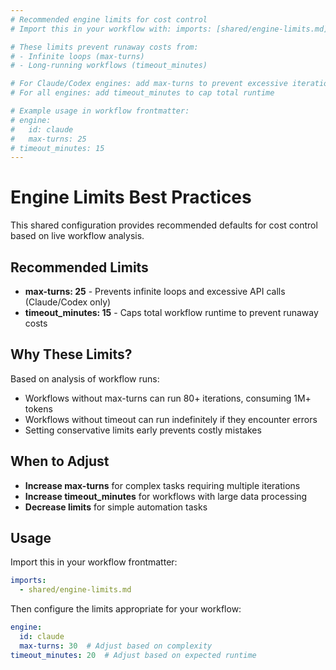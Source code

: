 ```yaml
---
# Recommended engine limits for cost control
# Import this in your workflow with: imports: [shared/engine-limits.md]

# These limits prevent runaway costs from:
# - Infinite loops (max-turns)
# - Long-running workflows (timeout_minutes)

# For Claude/Codex engines: add max-turns to prevent excessive iterations
# For all engines: add timeout_minutes to cap total runtime

# Example usage in workflow frontmatter:
# engine:
#   id: claude
#   max-turns: 25
# timeout_minutes: 15
---
```


# Engine Limits Best Practices

This shared configuration provides recommended defaults for cost control based on live workflow analysis.

## Recommended Limits

- **max-turns: 25** - Prevents infinite loops and excessive API calls (Claude/Codex only)
- **timeout_minutes: 15** - Caps total workflow runtime to prevent runaway costs

## Why These Limits?

Based on analysis of workflow runs:
- Workflows without max-turns can run 80+ iterations, consuming 1M+ tokens
- Workflows without timeout can run indefinitely if they encounter errors
- Setting conservative limits early prevents costly mistakes

## When to Adjust

- **Increase max-turns** for complex tasks requiring multiple iterations
- **Increase timeout_minutes** for workflows with large data processing
- **Decrease limits** for simple automation tasks

## Usage

Import this in your workflow frontmatter:
```yaml
imports:
  - shared/engine-limits.md
```

Then configure the limits appropriate for your workflow:
```yaml
engine:
  id: claude
  max-turns: 30  # Adjust based on complexity
timeout_minutes: 20  # Adjust based on expected runtime
```
